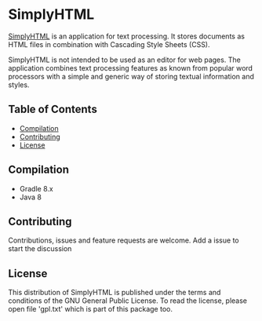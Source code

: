 # SimplyHTML
[SimplyHTML](https://github.com/freeplane/shtml) is an application for text processing. It stores documents as HTML files in combination with Cascading Style Sheets (CSS).

SimplyHTML is not intended to be used as an editor for web pages. The application combines text processing features as known from popular word processors with a simple and generic way of storing textual information and styles.

## Table of Contents
- [Compilation](#compilation)
- [Contributing](#contributing)
- [License](#license)

## Compilation
- Gradle 8.x
- Java 8

## Contributing
Contributions, issues and feature requests are welcome. Add a issue to start the discussion

## License
This distribution of SimplyHTML is published under the terms and conditions of the GNU General Public License. To read the license, please open file 'gpl.txt' which is part of this package too.
